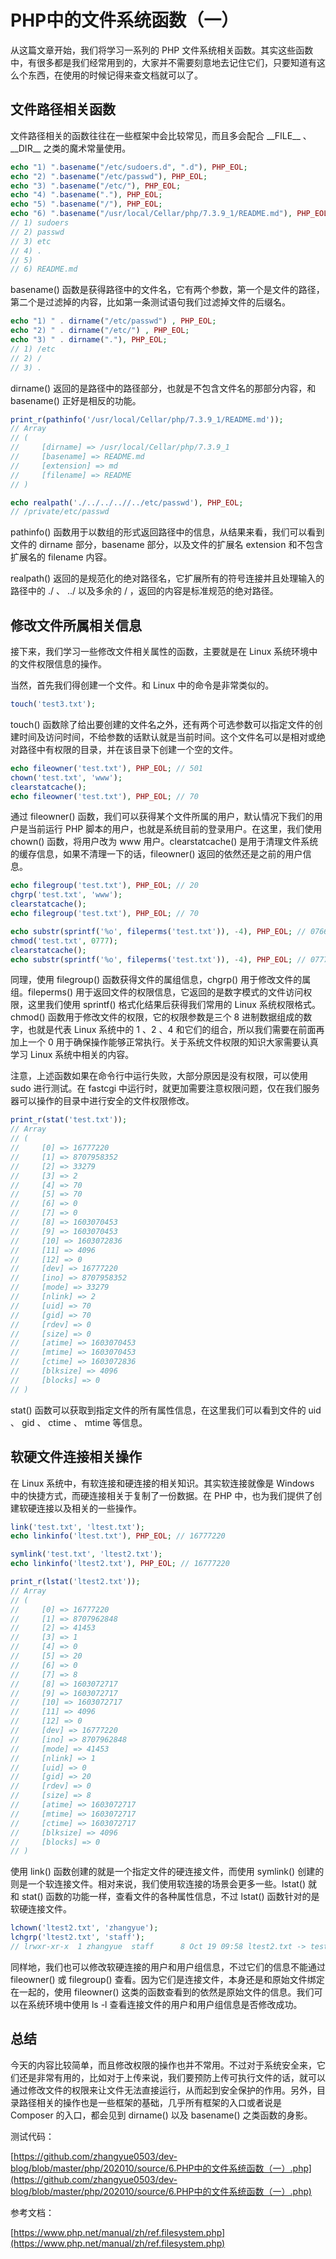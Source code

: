 # PHP中的文件系统函数（一）

从这篇文章开始，我们将学习一系列的 PHP 文件系统相关函数。其实这些函数中，有很多都是我们经常用到的，大家并不需要刻意地去记住它们，只要知道有这么个东西，在使用的时候记得来查文档就可以了。

## 文件路径相关函数

文件路径相关的函数往往在一些框架中会比较常见，而且多会配合 \_\_FILE\_\_ 、 \_\_DIR\_\_ 之类的魔术常量使用。

```php
echo "1) ".basename("/etc/sudoers.d", ".d"), PHP_EOL;
echo "2) ".basename("/etc/passwd"), PHP_EOL;
echo "3) ".basename("/etc/"), PHP_EOL;
echo "4) ".basename("."), PHP_EOL;
echo "5) ".basename("/"), PHP_EOL;
echo "6) ".basename("/usr/local/Cellar/php/7.3.9_1/README.md"), PHP_EOL;
// 1) sudoers
// 2) passwd
// 3) etc
// 4) .
// 5) 
// 6) README.md
```

basename() 函数是获得路径中的文件名，它有两个参数，第一个是文件的路径，第二个是过滤掉的内容，比如第一条测试语句我们过滤掉文件的后缀名。

```php
echo "1) " . dirname("/etc/passwd") , PHP_EOL;
echo "2) " . dirname("/etc/") , PHP_EOL;
echo "3) " . dirname("."), PHP_EOL;
// 1) /etc
// 2) /
// 3) .
```

dirname() 返回的是路径中的路径部分，也就是不包含文件名的那部分内容，和 basename() 正好是相反的功能。

```php
print_r(pathinfo('/usr/local/Cellar/php/7.3.9_1/README.md'));
// Array
// (
//     [dirname] => /usr/local/Cellar/php/7.3.9_1
//     [basename] => README.md
//     [extension] => md
//     [filename] => README
// )

echo realpath('./../../..//../etc/passwd'), PHP_EOL;
// /private/etc/passwd
```

pathinfo() 函数用于以数组的形式返回路径中的信息，从结果来看，我们可以看到文件的 dirname 部分，basename 部分，以及文件的扩展名 extension 和不包含扩展名的 filename 内容。

realpath() 返回的是规范化的绝对路径名，它扩展所有的符号连接并且处理输入的路径中的 ./ 、 ../ 以及多余的 / ，返回的内容是标准规范的绝对路径。 

## 修改文件所属相关信息

接下来，我们学习一些修改文件相关属性的函数，主要就是在 Linux 系统环境中的文件权限信息的操作。

当然，首先我们得创建一个文件。和 Linux 中的命令是非常类似的。

```php
touch('test3.txt');
```

touch() 函数除了给出要创建的文件名之外，还有两个可选参数可以指定文件的创建时间及访问时间，不给参数的话默认就是当前时间。这个文件名可以是相对或绝对路径中有权限的目录，并在该目录下创建一个空的文件。

```php
echo fileowner('test.txt'), PHP_EOL; // 501
chown('test.txt', 'www');
clearstatcache();
echo fileowner('test.txt'), PHP_EOL; // 70
```

通过 fileowner() 函数，我们可以获得某个文件所属的用户，默认情况下我们的用户是当前运行 PHP 脚本的用户，也就是系统目前的登录用户。在这里，我们使用 chown() 函数，将用户改为 www 用户。clearstatcache() 是用于清理文件系统的缓存信息，如果不清理一下的话，fileowner() 返回的依然还是之前的用户信息。

```php
echo filegroup('test.txt'), PHP_EOL; // 20
chgrp('test.txt', 'www');
clearstatcache();
echo filegroup('test.txt'), PHP_EOL; // 70

echo substr(sprintf('%o', fileperms('test.txt')), -4), PHP_EOL; // 0766
chmod('test.txt', 0777);
clearstatcache();
echo substr(sprintf('%o', fileperms('test.txt')), -4), PHP_EOL; // 0777
```

同理，使用 filegroup() 函数获得文件的属组信息，chgrp() 用于修改文件的属组。fileperms() 用于返回文件的权限信息，它返回的是数字模式的文件访问权限，这里我们使用 sprintf() 格式化结果后获得我们常用的 Linux 系统权限格式。chmod() 函数用于修改文件的权限，它的权限参数是三个 8 进制数据组成的数字，也就是代表 Linux 系统中的 1 、2 、4 和它们的组合，所以我们需要在前面再加上一个 0 用于确保操作能够正常执行。关于系统文件权限的知识大家需要认真学习 Linux 系统中相关的内容。

注意，上述函数如果在命令行中运行失败，大部分原因是没有权限，可以使用 sudo 进行测试。在 fastcgi 中运行时，就更加需要注意权限问题，仅在我们服务器可以操作的目录中进行安全的文件权限修改。

```php
print_r(stat('test.txt'));
// Array
// (
//     [0] => 16777220
//     [1] => 8707958352
//     [2] => 33279
//     [3] => 2
//     [4] => 70
//     [5] => 70
//     [6] => 0
//     [7] => 0
//     [8] => 1603070453
//     [9] => 1603070453
//     [10] => 1603072836
//     [11] => 4096
//     [12] => 0
//     [dev] => 16777220
//     [ino] => 8707958352
//     [mode] => 33279
//     [nlink] => 2
//     [uid] => 70
//     [gid] => 70
//     [rdev] => 0
//     [size] => 0
//     [atime] => 1603070453
//     [mtime] => 1603070453
//     [ctime] => 1603072836
//     [blksize] => 4096
//     [blocks] => 0
// )
```

stat() 函数可以获取到指定文件的所有属性信息，在这里我们可以看到文件的 uid 、 gid 、 ctime 、 mtime 等信息。

## 软硬文件连接相关操作

在 Linux 系统中，有软连接和硬连接的相关知识。其实软连接就像是 Windows 中的快捷方式，而硬连接相关于复制了一份数据。在 PHP 中，也为我们提供了创建软硬连接以及相关的一些操作。

```php
link('test.txt', 'ltest.txt');
echo linkinfo('ltest.txt'), PHP_EOL; // 16777220

symlink('test.txt', 'ltest2.txt');
echo linkinfo('ltest2.txt'), PHP_EOL; // 16777220

print_r(lstat('ltest2.txt'));
// Array
// (
//     [0] => 16777220
//     [1] => 8707962848
//     [2] => 41453
//     [3] => 1
//     [4] => 0
//     [5] => 20
//     [6] => 0
//     [7] => 8
//     [8] => 1603072717
//     [9] => 1603072717
//     [10] => 1603072717
//     [11] => 4096
//     [12] => 0
//     [dev] => 16777220
//     [ino] => 8707962848
//     [mode] => 41453
//     [nlink] => 1
//     [uid] => 0
//     [gid] => 20
//     [rdev] => 0
//     [size] => 8
//     [atime] => 1603072717
//     [mtime] => 1603072717
//     [ctime] => 1603072717
//     [blksize] => 4096
//     [blocks] => 0
// )
```

使用 link() 函数创建的就是一个指定文件的硬连接文件，而使用 symlink() 创建的则是一个软连接文件。相对来说，我们使用软连接的场景会更多一些。lstat() 就和 stat() 函数的功能一样，查看文件的各种属性信息，不过 lstat() 函数针对的是软硬连接文件。

```php
lchown('ltest2.txt', 'zhangyue');
lchgrp('ltest2.txt', 'staff');
// lrwxr-xr-x  1 zhangyue  staff      8 Oct 19 09:58 ltest2.txt -> test.txt
```

同样地，我们也可以修改软硬连接的用户和用户组信息，不过它们的信息不能通过 fileowner() 或 filegroup() 查看。因为它们是连接文件，本身还是和原始文件绑定在一起的，使用 fileowner() 这类的函数查看到的依然是原始文件的信息。我们可以在系统环境中使用 ls -l 查看连接文件的用户和用户组信息是否修改成功。

## 总结

今天的内容比较简单，而且修改权限的操作也并不常用。不过对于系统安全来，它们还是非常有用的，比如对于上传来说，我们要预防上传可执行文件的话，就可以通过修改文件的权限来让文件无法直接运行，从而起到安全保护的作用。另外，目录路径相关的操作也是一些框架的基础，几乎所有框架的入口或者说是 Composer 的入口，都会见到 dirname() 以及 basename() 之类函数的身影。

测试代码：

[https://github.com/zhangyue0503/dev-blog/blob/master/php/202010/source/6.PHP中的文件系统函数（一）.php](https://github.com/zhangyue0503/dev-blog/blob/master/php/202010/source/6.PHP中的文件系统函数（一）.php)

参考文档：

[https://www.php.net/manual/zh/ref.filesystem.php](https://www.php.net/manual/zh/ref.filesystem.php)